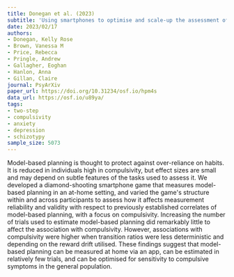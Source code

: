 ```yaml
---
title: Donegan et al. (2023)
subtitle: 'Using smartphones to optimise and scale-up the assessment of model-based planning'
date: 2023/02/17
authors:
- Donegan, Kelly Rose
- Brown, Vanessa M
- Price, Rebecca
- Pringle, Andrew
- Gallagher, Eoghan
- Hanlon, Anna
- Gillan, Claire
journal: PsyArXiv
paper_url: https://doi.org/10.31234/osf.io/hpm4s
data_url: https://osf.io/u89ya/
tags:
- two-step
- compulsivity
- anxiety
- depression
- schizotypy
sample_size: 5073
---
```


Model-based planning is thought to protect against over-reliance on habits. It is reduced in individuals high in compulsivity, but effect sizes are small and may depend on subtle features of the tasks used to assess it. We developed a diamond-shooting smartphone game that measures model-based planning in an at-home setting, and varied the game's structure within and across participants to assess how it affects measurement reliability and validity with respect to previously established correlates of model-based planning, with a focus on compulsivity. Increasing the number of trials used to estimate model-based planning did remarkably little to affect the association with compulsivity. However, associations with compulsivity were higher when transition ratios were less deterministic and depending on the reward drift utilised. These findings suggest that model-based planning can be measured at home via an app, can be estimated in relatively few trials, and can be optimised for sensitivity to compulsive symptoms in the general population.
